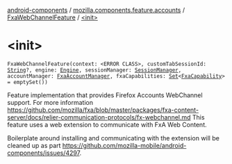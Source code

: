 [android-components](../../index.md) / [mozilla.components.feature.accounts](../index.md) / [FxaWebChannelFeature](index.md) / [&lt;init&gt;](./-init-.md)

# &lt;init&gt;

`FxaWebChannelFeature(context: <ERROR CLASS>, customTabSessionId: `[`String`](https://kotlinlang.org/api/latest/jvm/stdlib/kotlin/-string/index.html)`?, engine: `[`Engine`](../../mozilla.components.concept.engine/-engine/index.md)`, sessionManager: `[`SessionManager`](../../mozilla.components.browser.session/-session-manager/index.md)`, accountManager: `[`FxaAccountManager`](../../mozilla.components.service.fxa.manager/-fxa-account-manager/index.md)`, fxaCapabilities: `[`Set`](https://kotlinlang.org/api/latest/jvm/stdlib/kotlin.collections/-set/index.html)`<`[`FxaCapability`](../-fxa-capability/index.md)`> = emptySet())`

Feature implementation that provides Firefox Accounts WebChannel support.
For more information https://github.com/mozilla/fxa/blob/master/packages/fxa-content-server/docs/relier-communication-protocols/fx-webchannel.md
This feature uses a web extension to communicate with FxA Web Content.

Boilerplate around installing and communicating with the extension will be cleaned up as part https://github.com/mozilla-mobile/android-components/issues/4297.

